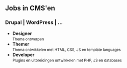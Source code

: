 Jobs in CMS'en
--------------

### Drupal | WordPress | ...

 - **Designer**  
   <small>Thema ontwerpen</small>
 - **Themer**  
   <small>Thema ontwikkelen met HTML, CSS, JS en template languages</small>
 - **Developer**  
   <small>Plugins en uitbreidingen ontwikkelen met PHP, JS en databases</small>